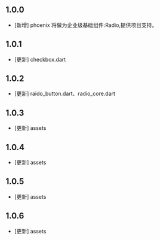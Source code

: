 <!--
 * @Author: lipeng 1162423147@qq.com
 * @Date: 2023-09-22 12:43:30
 * @LastEditors: lipeng 1162423147@qq.com
 * @LastEditTime: 2023-09-29 20:37:31
 * @FilePath: /phoenix_radio/CHANGELOG.md
 * @Description: 这是默认设置,请设置`customMade`, 打开koroFileHeader查看配置 进行设置: https://github.com/OBKoro1/koro1FileHeader/wiki/%E9%85%8D%E7%BD%AE
-->
## 1.0.0

* [新增] phoenix 将做为企业级基础组件:Radio,提供项目支持。


## 1.0.1

* [更新] checkbox.dart

## 1.0.2

* [更新] raido_button.dart、radio_core.dart

## 1.0.3

* [更新] assets

## 1.0.4

* [更新] assets

## 1.0.5

* [更新] assets

## 1.0.6

* [更新] assets
